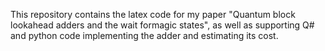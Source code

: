 This repository contains the latex code for my paper "Quantum  block  lookahead  adders  and  the  wait  formagic states", as well as supporting Q# and python code implementing the adder and estimating its cost.
